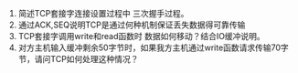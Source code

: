 1. 简述TCP套接字连接设置过程中 三次握手过程。
2. 通过ACK,SEQ说明TCP是通过何种机制保证丢失数据得可靠传输
3. TCP套接字调用write和read函数时 数据如何移动？结合IO缓冲说明。
4. 对方主机输入缓冲剩余50字节时，如果我方主机通过write函数请求传输70字节，请问TCP如何处理这种情况？



